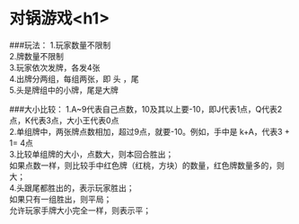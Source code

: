 
对锅游戏<h1\><br/>
=========================

###玩法：
1.玩家数量不限制<br/>
2.牌数量不限制<br/>
3.玩家依次发牌，各发4张<br/>
4.出牌分两组，每组两张，即 头 ，尾<br/>
5.头是牌组中的小牌，尾是大牌<br/>

###大小比较：
1.A~9代表自己点数，10及其以上要-10，即J代表1点，Q代表2点，K代表3点，大小王代表0点<br/>
2.单组牌中，两张牌点数相加，超过9点，就要-10。例如，手中是 k+A，代表3 + 1= 4点<br/>
3.比较单组牌的大小，点数大，则本回合胜出；<br/>
      如果点数一样，则比较手中红色牌（红桃，方块）的数量，红色牌数量多的，则大；<br/>
4.头跟尾都胜出的，表示玩家胜出；<br/>
  如果只有一组胜出，则平局；<br/>
  允许玩家手牌大小完全一样，则表示平；<br/>
  
